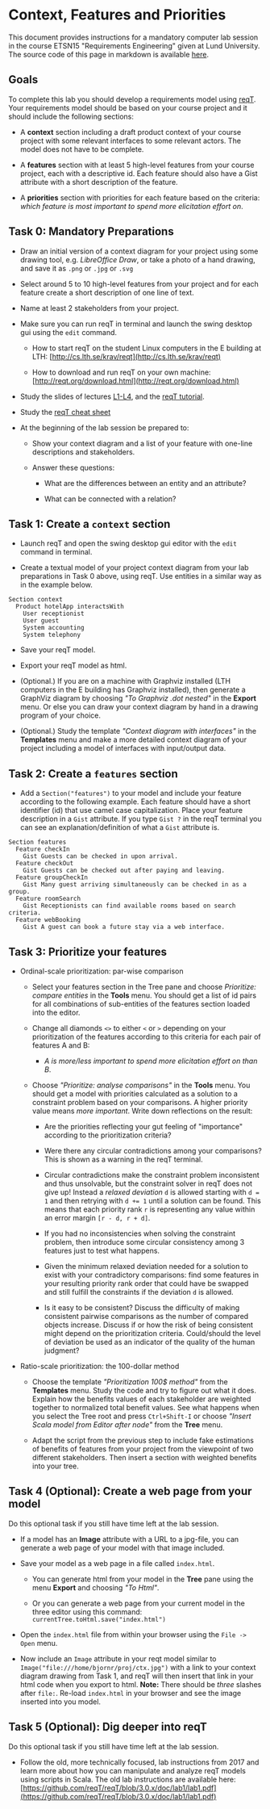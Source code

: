 # Context, Features and Priorities

This document provides instructions for a mandatory computer lab session in the course ETSN15 "Requirements Engineering" given at Lund University. The source code of this page in markdown is available [here](https://github.com/reqT/reqT/blob/3.0.x/doc/lab1/lab1-2019.md).

## Goals

To complete this lab you should develop a requirements model using [reqT](http://reqt.org/download.html). Your requirements model should be based on your course project and it should include the following sections:

  * A **context** section including a draft product context of your course project with some relevant interfaces to some relevant actors. The model does not have to be complete.

  * A **features** section with at least 5 high-level features from your course project, each with a descriptive id. Each feature should also have a Gist attribute with a short description of the feature.

  * A **priorities** section with priorities for each feature based on the criteria: *which feature is most important to spend more elicitation effort on*.


## Task 0: Mandatory Preparations

* Draw an initial version of a context diagram for your project using some drawing tool, e.g. *LibreOffice Draw*, or take a photo of a hand drawing, and save it as `.png` or `.jpg` or `.svg`

* Select around 5 to 10 high-level features from your project and for each feature create a short description of one line of text.

* Name at least 2 stakeholders from your project.

* Make sure you can run reqT in terminal and launch the swing desktop gui using the `edit` command.

    * How to start reqT on the student Linux computers in the E building at LTH: [http://cs.lth.se/krav/reqt](http://cs.lth.se/krav/reqt)

    * How to download and run reqT on your own machine: [http://reqt.org/download.html](http://reqt.org/download.html)

* Study the slides of lectures [L1-L4](http://cs.lth.se/krav/lectures/), and the [reqT tutorial](http://fileadmin.cs.lth.se/krav/reqT-tutorial.pdf).

* Study the [reqT cheat sheet](https://github.com/reqT/reqT/blob/3.1.x/doc/cheat-sheet/reqT-cheat-sheet.pdf)

* At the beginning of the lab session be prepared to:

    * Show your context diagram and a list of your feature with one-line descriptions and stakeholders.

    * Answer these questions:

        * What are the differences between an entity and an attribute?

        * What can be connected with a relation?

## Task 1: Create a `context` section

* Launch reqT and open the swing desktop gui editor with the `edit` command in terminal.

* Create a textual model of your project context diagram from your lab preparations in Task 0 above, using reqT. Use entities in a similar way as in the example below.

```
Section context
  Product hotelApp interactsWith
    User receptionist
    User guest
    System accounting
    System telephony  
```

* Save your reqT model.

* Export your reqT model as html.

* (Optional.) If you are on a machine with Graphviz installed (LTH computers in the E building has Graphviz installed), then generate a GraphViz diagram by choosing *"To Graphviz .dot nested"* in the **Export** menu. Or else you can draw your context diagram by hand in a drawing program of your choice.

* (Optional.) Study the template *"Context diagram with interfaces"* in the **Templates** menu and make a more detailed context diagram of your project including a model of interfaces with input/output data.

## Task 2: Create a `features` section  

* Add a `Section("features")` to your model and include your feature according to the following example. Each feature should have a short identifier (id) that use camel case capitalization. Place your feature description in a `Gist` attribute. If you type `Gist ?` in the reqT terminal you can see an explanation/definition of what a `Gist` attribute is.

```
Section features
  Feature checkIn
    Gist Guests can be checked in upon arrival.
  Feature checkOut
    Gist Guests can be checked out after paying and leaving.
  Feature groupCheckIn
    Gist Many guest arriving simultaneously can be checked in as a group.
  Feature roomSearch
    Gist Receptionists can find available rooms based on search criteria.
  Feature webBooking
    Gist A guest can book a future stay via a web interface.
```

## Task 3: Prioritize your features

* Ordinal-scale prioritization: par-wise comparison

    * Select your features section in the Tree pane and choose *Prioritize: compare entities* in the **Tools** menu. You should get a list of id pairs for all combinations of sub-entities of the features section loaded into the editor.

    * Change all diamonds `<>` to either `<` or `>` depending on your prioritization of the features according to this criteria for each pair of features A and B:

        * *A is more/less important to spend more elicitation effort on than B*.

    * Choose *"Prioritize: analyse comparisons"* in the **Tools** menu. You should get a model with priorities calculated as a solution to a constraint problem based on your comparisons. A higher priority value means *more important*. Write down reflections on the result:

        * Are the priorities reflecting your gut feeling of "importance" according to the prioritization criteria?

        * Were there any circular contradictions among your comparisons? This is shown as a warning in the reqT terminal.

        * Circular contradictions make the constraint problem inconsistent and thus unsolvable, but the constraint solver in reqT does not give up! Instead a *relaxed deviation* `d` is allowed starting with `d = 1` and then retrying with `d += 1` until a solution can be found. This means that each priority rank `r` is representing any value within an error margin `[r - d, r + d]`.

        * If you had no inconsistencies when solving the constraint problem, then introduce some circular consistency among 3 features just to test what happens.

        * Given the minimum relaxed deviation needed for a solution to exist with your contradictory comparisons: find some features in your resulting priority rank order that could have be swapped and still fulfill the constraints if the deviation `d` is allowed.

        * Is it easy to be consistent? Discuss the difficulty of making consistent pairwise comparisons as the number of compared objects increase. Discuss if or how the risk of being consistent might depend on the prioritization criteria. Could/should the level of deviation be used as an indicator of the quality of the human judgment?

* Ratio-scale prioritization: the 100-dollar method

    * Choose the template *"Prioritization 100$ method"* from the **Templates** menu. Study the code and try to figure out what it does. Explain how the benefits values of each stakeholder are weighted together to normalized total benefit values. See what happens when you select the Tree root and press `Ctrl+Shift-I` or choose  *"Insert Scala model from Editor after node"* from the **Tree** menu.   

    * Adapt the script from the previous step to include fake estimations of benefits of features from your project from the viewpoint of two different stakeholders. Then insert a section with weighted benefits into your tree.

## Task 4 (Optional): Create a web page from your model

Do this optional task if you still have time left at the lab session.

* If a model has an **Image** attribute with a URL to a jpg-file, you can generate a web page of your model with that image included.

* Save your model as a web page in a file called `index.html`.

    * You can generate html from your model in the **Tree** pane using the menu **Export** and choosing *"To Html"*.

    * Or you can generate a web page from your current model in the three editor using this command: `currentTree.toHtml.save("index.html")`

* Open the `index.html` file from within your browser using the `File -> Open` menu. 

* Now include an `Image` attribute in your reqt model similar to `Image("file:///home/bjornr/proj/ctx.jpg")` with a link to your context diagram drawing from Task 1, and reqT will then insert that link  in your html code when you export to html. **Note:** There should be *three* slashes after `file:`. Re-load `index.html` in your browser and see the image inserted into you model.


## Task 5 (Optional): Dig deeper into reqT

Do this optional task if you still have time left at the lab session.

* Follow the old, more technically focused, lab instructions from 2017 and learn more about how you can manipulate and analyze reqT models using scripts in Scala. The old lab instructions are available here:
   [https://github.com/reqT/reqT/blob/3.0.x/doc/lab1/lab1.pdf](https://github.com/reqT/reqT/blob/3.0.x/doc/lab1/lab1.pdf)
